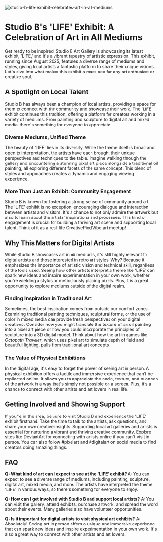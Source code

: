 ![studio-b-life-exhibit-celebrates-art-in-all-mediums](https://images.pexels.com/photos/12241102/pexels-photo-12241102.jpeg?auto=compress&cs=tinysrgb&fit=crop&h=627&w=1200)

# Studio B's 'LIFE' Exhibit: A Celebration of Art in All Mediums

Get ready to be inspired! Studio B Art Gallery is showcasing its latest exhibit, 'LIFE,' and it's a vibrant tapestry of artistic expression. This exhibit, running since August 2025, features a diverse range of mediums and styles, giving local artists a fantastic platform to share their unique visions. Let's dive into what makes this exhibit a must-see for any art enthusiast or creative soul.

## A Spotlight on Local Talent

Studio B has always been a champion of local artists, providing a space for them to connect with the community and showcase their work. The 'LIFE' exhibit continues this tradition, offering a platform for creators working in a variety of mediums. From painting and sculpture to digital art and mixed media, there's something for everyone to appreciate.

### Diverse Mediums, Unified Theme

The beauty of 'LIFE' lies in its diversity. While the theme itself is broad and open to interpretation, the artists have each brought their unique perspectives and techniques to the table. Imagine walking through the gallery and encountering a stunning pixel art piece alongside a traditional oil painting, all exploring different facets of the same concept. This blend of styles and approaches creates a dynamic and engaging viewing experience.

### More Than Just an Exhibit: Community Engagement

Studio B is known for fostering a strong sense of community around art. The 'LIFE' exhibit is no exception, encouraging dialogue and interaction between artists and visitors. It's a chance to not only admire the artwork but also to learn about the artists' inspirations and processes. This kind of engagement is crucial for building a thriving art scene and supporting local talent. Think of it as a real-life CreativePixelVibe.art meetup!

## Why This Matters for Digital Artists

While Studio B showcases art in *all* mediums, it's still highly relevant to digital artists and those interested in retro art styles. Why? Because it emphasizes the importance of artistic vision and technical skill, regardless of the tools used. Seeing how other artists interpret a theme like 'LIFE' can spark new ideas and inspire experimentation in your own work, whether you're wielding a stylus or meticulously placing pixels. Plus, it is a great opportunity to explore mediums outside of the digital realm.

### Finding Inspiration in Traditional Art

Sometimes, the best inspiration comes from outside our comfort zones. Examining traditional painting techniques, sculptural forms, or the use of color in mixed media can provide fresh perspectives on your digital creations. Consider how you might translate the texture of an oil painting into a pixel art piece or how you could incorporate the principles of sculpture into a 3D digital model. Think about how the art in games like *Octopath Traveler*, which uses pixel art to simulate depth of field and beautiful lighting, pulls from traditional art concepts.

### The Value of Physical Exhibitions

In the digital age, it's easy to forget the power of seeing art in person. A physical exhibition offers a tactile and immersive experience that can't be replicated online. It allows you to appreciate the scale, texture, and nuances of the artwork in a way that's simply not possible on a screen. Plus, it's a chance to connect with other artists and art lovers in real life.

## Getting Involved and Showing Support

If you're in the area, be sure to visit Studio B and experience the 'LIFE' exhibit firsthand. Take the time to talk to the artists, ask questions, and share your own creative insights. Supporting local art galleries and artists is essential for nurturing a vibrant and thriving creative community. Explore sites like DeviantArt for connecting with artists online if you can't visit in person. You can also follow #pixelart and #digitalart on social media to find creators doing amazing things.

## FAQ

**Q: What kind of art can I expect to see at the 'LIFE' exhibit?**
A: You can expect to see a diverse range of mediums, including painting, sculpture, digital art, mixed media, and more. The artists have interpreted the theme 'LIFE' in various ways, so there's something for everyone to enjoy.

**Q: How can I get involved with Studio B and support local artists?**
A: You can visit the gallery, attend exhibits, purchase artwork, and spread the word about their events. Many galleries also have volunteer opportunities.

**Q: Is it important for digital artists to visit physical art exhibits?**
A: Absolutely! Seeing art in person offers a unique and immersive experience that can spark new ideas and inspire experimentation in your own work. It's also a great way to connect with other artists and art lovers.
